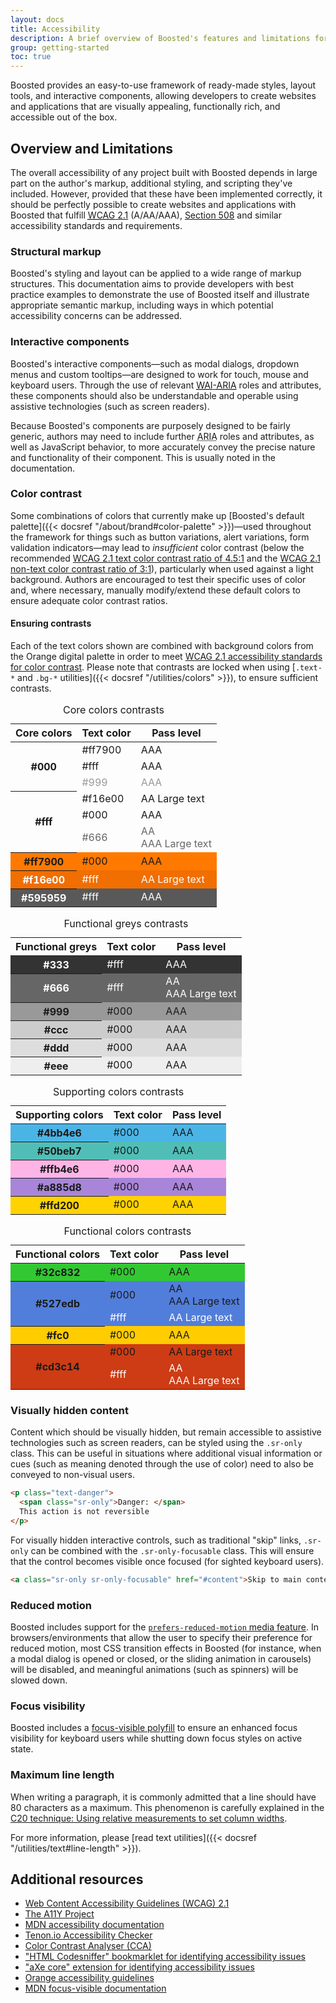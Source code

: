 ```yaml
---
layout: docs
title: Accessibility
description: A brief overview of Boosted's features and limitations for the creation of accessible content.
group: getting-started
toc: true
---
```


Boosted provides an easy-to-use framework of ready-made styles, layout tools, and interactive components, allowing developers to create websites and applications that are visually appealing, functionally rich, and accessible out of the box.

## Overview and Limitations

The overall accessibility of any project built with Boosted depends in large part on the author's markup, additional styling, and scripting they've included. However, provided that these have been implemented correctly, it should be perfectly possible to create websites and applications with Boosted that fulfill [<abbr title="Web Content Accessibility Guidelines">WCAG</abbr> 2.1](https://www.w3.org/TR/WCAG/) (A/AA/AAA), [Section 508](https://www.section508.gov/) and similar accessibility standards and requirements.

### Structural markup

Boosted's styling and layout can be applied to a wide range of markup structures. This documentation aims to provide developers with best practice examples to demonstrate the use of Boosted itself and illustrate appropriate semantic markup, including ways in which potential accessibility concerns can be addressed.

### Interactive components

Boosted's interactive components—such as modal dialogs, dropdown menus and custom tooltips—are designed to work for touch, mouse and keyboard users. Through the use of relevant [<abbr title="Web Accessibility Initiative">WAI</abbr>-<abbr title="Accessible Rich Internet Applications">ARIA</abbr>](https://www.w3.org/WAI/standards-guidelines/aria/) roles and attributes, these components should also be understandable and operable using assistive technologies (such as screen readers).

Because Boosted's components are purposely designed to be fairly generic, authors may need to include further <abbr title="Accessible Rich Internet Applications">ARIA</abbr> roles and attributes, as well as JavaScript behavior, to more accurately convey the precise nature and functionality of their component. This is usually noted in the documentation.

### Color contrast

Some combinations of colors that currently make up [Boosted's default palette]({{< docsref "/about/brand#color-palette" >}})—used throughout the framework for things such as button variations, alert variations, form validation indicators—may lead to *insufficient* color contrast (below the recommended [WCAG 2.1 text color contrast ratio of 4.5:1](https://www.w3.org/TR/WCAG/#contrast-minimum) and the [WCAG 2.1 non-text color contrast ratio of 3:1](https://www.w3.org/TR/WCAG/#non-text-contrast)), particularly when used against a light background. Authors are encouraged to test their specific uses of color and, where necessary, manually modify/extend these default colors to ensure adequate color contrast ratios.

<!-- Boosted mod -->
#### Ensuring contrasts

Each of the text colors shown are combined with background colors from the Orange digital palette in order to meet [WCAG 2.1 accessibility standards for color contrast](https://www.w3.org/WAI/WCAG21/Understanding/contrast-minimum.html).
Please note that contrasts are locked when using [`.text-*` and `.bg-*` utilities]({{< docsref "/utilities/colors" >}}), to ensure sufficient contrasts.

<div class="container">
    <div class="row">
        <div class="col-lg">
            <table class="table table-contrast">
                <caption class="sr-only">Core colors contrasts</caption>
                <thead>
                    <tr>
                        <th scope="col">Core colors</th>
                        <th scope="col">Text color</th>
                        <th scope="col">Pass level</th>
                    </tr>
                </thead>
                <tbody>
                    <tr class="table-dark">
                        <th scope="row" rowspan="3">#000</th>
                        <td class="text-primary">#ff7900</td>
                        <td class="text-primary">AAA</td>
                    </tr>
                    <tr class="table-dark">
                        <td class="pl-0">#fff</td>
                        <td>AAA</td>
                    </tr>
                    <tr class="table-dark" style="color: #999">
                        <td class="pl-0">#999</td>
                        <td>AAA</td>
                    </tr>
                    <tr class="aa-large-text">
                        <th scope="row" rowspan="3">#fff</th>
                        <td class="text-primary">#f16e00</td>
                        <td class="text-primary">AA Large text</td>
                    </tr>
                    <tr>
                        <td class="pl-0">#000</td>
                        <td>AAA</td>
                    </tr>
                    <tr style="color: #666">
                        <td class="pl-0 align-top">#666</td>
                        <td>
                            AA<br>
                            <span class="aa-large-text">AAA Large text</span>
                        </td>
                    </tr>
                    <tr style="background-color:#ff7900">
                        <th scope="row">#ff7900</th>
                        <td>#000</td>
                        <td>AAA</td>
                    </tr>
                    <tr class="aa-large-text" style="background-color:#f16e00;color:#fff">
                        <th scope="row">#f16e00</th>
                        <td>#fff</td>
                        <td>AA Large text</td>
                    </tr>
                    <tr style="background-color:#595959;color: #fff">
                        <th scope="row">#595959</th>
                        <td>#fff</td>
                        <td>AAA</td>
                    </tr>
                </tbody>
            </table>
            <table class="table table-contrast">
                <caption class="sr-only">Functional greys contrasts</caption>
                <thead>
                    <tr>
                        <th scope="col">Functional greys</th>
                        <th scope="col">Text color</th>
                        <th scope="col">Pass level</th>
                    </tr>
                </thead>
                <tbody>
                    <tr style="background-color:#333;color: #fff">
                        <th scope="row">#333</th>
                        <td>#fff</td>
                        <td>AAA</td>
                    </tr>
                    <tr style="background-color:#666;color: #fff">
                        <th scope="row" class="align-top">#666</th>
                        <td class="align-top">#fff</td>
                        <td>
                            AA<br>
                            <span class="aa-large-text">AAA Large text</span>
                         </td>
                    </tr>
                    <tr style="background-color:#999">
                        <th scope="row">#999</th>
                        <td>#000</td>
                        <td>AAA</td>
                    </tr>
                    <tr style="background-color:#ccc">
                        <th scope="row">#ccc</th>
                        <td>#000</td>
                        <td>AAA</td>
                    </tr>
                    <tr style="background-color:#ddd">
                        <th scope="row">#ddd</th>
                        <td>#000</td>
                        <td>AAA</td>
                    </tr>
                    <tr style="background-color:#eee">
                        <th scope="row">#eee</th>
                        <td>#000</td>
                        <td>AAA</td>
                    </tr>
                </tbody>
            </table>
        </div>
        <div class="col-lg">
            <table class="table table-contrast">
                <caption class="sr-only">Supporting colors contrasts</caption>
                <thead>
                    <tr>
                        <th scope="col">Supporting colors</th>
                        <th scope="col">Text color</th>
                        <th scope="col">Pass level</th>
                    </tr>
                </thead>
                <tbody>
                    <tr style="background-color:#4bb4e6">
                        <th scope="row">#4bb4e6</th>
                        <td>#000</td>
                        <td>AAA</td>
                    </tr>
                   <tr style="background-color:#50beb7">
                       <th scope="row">#50beb7</th>
                       <td>#000</td>
                       <td>AAA</td>
                   </tr>
                   <tr style="background-color:#ffb4e6">
                       <th scope="row">#ffb4e6</th>
                       <td>#000</td>
                       <td>AAA</td>
                   </tr>
                   <tr style="background-color:#a885d8">
                       <th scope="row">#a885d8</th>
                       <td>#000</td>
                       <td>AAA</td>
                   </tr>
                   <tr style="background-color:#ffd200">
                       <th scope="row">#ffd200</th>
                       <td>#000</td>
                       <td>AAA</td>
                   </tr>
                </tbody>
            </table>
            <table class="table table-contrast">
                <caption class="sr-only">Functional colors contrasts</caption>
                <thead>
                    <tr>
                        <th scope="col">Functional colors</th>
                        <th scope="col">Text color</th>
                        <th scope="col">Pass level</th>
                    </tr>
                </thead>
                <tbody>
                    <tr style="background-color:#32c832">
                        <th scope="row">#32c832</th>
                        <td>#000</td>
                        <td>AAA</td>
                    </tr>
                   <tr style="background-color:#527edb">
                       <th scope="row" rowspan="2">#527edb</th>
                       <td class="align-top">#000</td>
                       <td>
                            AA<br>
                            <span class="aa-large-text">AAA Large text</span>
                        </td>
                   </tr>
                   <tr class="aa-large-text" style="background-color:#527edb;color:#fff">
                       <td class="pl-0" style="color: #fff">#fff</td>
                       <td style="color: #fff">AA Large text</td>
                   </tr>
                   <tr style="background-color:#fc0">
                       <th scope="row">#fc0</th>
                       <td>#000</td>
                       <td>AAA</td>
                   </tr>
                   <tr style="background-color:#cd3c14">
                       <th scope="row" rowspan="2">#cd3c14</th>
                       <td class="aa-large-text text-dark">#000</td>
                       <td class="aa-large-text text-dark">AA Large text</td>
                   </tr>
                   <tr style="background-color:#cd3c14;color:#fff">
                        <td class="pl-0 align-top">#fff</td>
                        <td>
                            AA<br>
                            <span class="aa-large-text">AAA Large text</span>
                        </td>
                   </tr>
                </tbody>
            </table>
        </div>
    </div>
</div>

<!-- End mod -->

### Visually hidden content

Content which should be visually hidden, but remain accessible to assistive technologies such as screen readers, can be styled using the `.sr-only` class. This can be useful in situations where additional visual information or cues (such as meaning denoted through the use of color) need to also be conveyed to non-visual users.

```html
<p class="text-danger">
  <span class="sr-only">Danger: </span>
  This action is not reversible
</p>
```

For visually hidden interactive controls, such as traditional "skip" links, `.sr-only` can be combined with the `.sr-only-focusable` class. This will ensure that the control becomes visible once focused (for sighted keyboard users).

```html
<a class="sr-only sr-only-focusable" href="#content">Skip to main content</a>
```

### Reduced motion

Boosted includes support for the [`prefers-reduced-motion` media feature](https://www.w3.org/TR/mediaqueries-5/#prefers-reduced-motion). In browsers/environments that allow the user to specify their preference for reduced motion, most CSS transition effects in Boosted (for instance, when a modal dialog is opened or closed, or the sliding animation in carousels) will be disabled, and meaningful animations (such as spinners) will be slowed down.

<!-- Boosted mod -->
### Focus visibility

Boosted includes a [focus-visible polyfill](https://github.com/WICG/focus-visible) to ensure an enhanced focus visibility for keyboard users while shutting down focus styles on active state.

### Maximum line length

When writing a paragraph, it is commonly admitted that a line should have 80 characters as a maximum. This phenomenon is carefully explained in the [C20 technique: Using relative measurements to set column widths](https://www.w3.org/TR/2016/NOTE-WCAG20-TECHS-20161007/C20).

For more information, please [read text utilities]({{< docsref "/utilities/text#line-length" >}}).

## Additional resources

- [Web Content Accessibility Guidelines (WCAG) 2.1](https://www.w3.org/TR/WCAG/)
- [The A11Y Project](https://www.a11yproject.com/)
- [MDN accessibility documentation](https://developer.mozilla.org/en-US/docs/Web/Accessibility)
- [Tenon.io Accessibility Checker](https://tenon.io/)
- [Color Contrast Analyser (CCA)](https://www.tpgi.com/color-contrast-checker/)
- ["HTML Codesniffer" bookmarklet for identifying accessibility issues](https://github.com/squizlabs/HTML_CodeSniffer)
- ["aXe core" extension for identifying accessibility issues](https://github.com/dequelabs/axe-core/blob/master/doc/projects.md)
- [Orange accessibility guidelines](http://a11y-guidelines.orange.com/home_EN/index.html)
- [MDN focus-visible documentation](https://developer.mozilla.org/en-US/docs/Web/CSS/:focus-visible)
